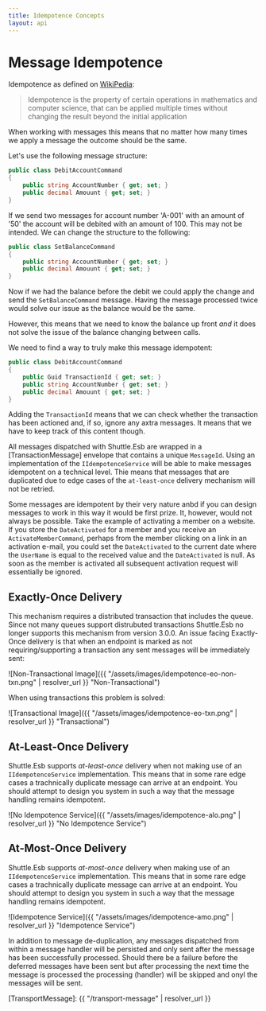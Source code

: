 ```yaml
---
title: Idempotence Concepts
layout: api
---
```

# Message Idempotence

Idempotence as defined on [WikiPedia](https://en.wikipedia.org/wiki/Idempotence):

> Idempotence is the property of certain operations in mathematics and computer science, that can be applied multiple times without changing the result beyond the initial application

When working with messages this means that no matter how many times we apply a message the outcome should be the same.

Let's use the following message structure:

``` c#
public class DebitAccountCommand
{
    public string AccountNumber { get; set; }
    public decimal Amouunt { get; set; }
}
```

If we send two messages for account number 'A-001' with an amount of '50' the account will be debited with an amount of 100.  This may not be intended.  We can change the structure to the following:

``` c#
public class SetBalanceCommand
{
    public string AccountNumber { get; set; }
    public decimal Amouunt { get; set; }
}
```

Now if we had the balance before the debit we could apply the change and send the `SetBalanceCommand` message.  Having the message processed twice would solve our issue as the balance would be the same.

However, this means that we need to know the balance up front *and* it does not solve the issue of the balance changing between calls.

We need to find a way to truly make this message idempotent:

``` c#
public class DebitAccountCommand
{
    public Guid TransactionId { get; set; }
    public string AccountNumber { get; set; }
    public decimal Amouunt { get; set; }
}
```

Adding the `TransactionId` means that we can check whether the transaction has been actioned and, if so, ignore any axtra messages.  It means that we have to keep track of this content though.

All messages dispatched with Shuttle.Esb are wrapped in a [TransactionMessage] envelope that contains a unique `MessageId`.  Using an implementation of the `IIdempotenceService` will be able to make messages idempotent on a technical level.  Thie means that messages that are duplicated due to edge cases of the `at-least-once` delivery mechanism will not be retried.

Some messages are idempotent by their very nature anbd if you can design messages to work in this way it would be first prize.  It, however, would not always be possible.  Take the example of activating a member on a website.  If you store the `DateActivated` for a member and you receive an `ActivateMemberCommand`, perhaps from the member clicking on a link in an activation e-mail, you could set the `DateActivated` to the current date where the `UserName` is equal to the received value and the `DateActivated` is null.  As soon as the member is activated all subsequent activation request will essentially be ignored.

## Exactly-Once Delivery

This mechanism requires a distributed transaction that includes the queue.  Since not many queues support distrubuted transactions Shuttle.Esb no longer supports this mechanism from version 3.0.0.  An issue facing Exactly-Once delivery is that when an endpoint is marked as not requiring/supporting a transaction any sent messages will be immediately sent:

![Non-Transactional Image]({{ "/assets/images/idempotence-eo-non-txn.png" | resolver_url }} "Non-Transactional")

When using transactions this problem is solved:

![Transactional Image]({{ "/assets/images/idempotence-eo-txn.png" | resolver_url }} "Transactional")

## At-Least-Once Delivery

Shuttle.Esb supports *at-least-once* delivery when not making use of an `IIdempotenceService` implementation.  This means that in some rare edge cases a trachnically duplicate message can arrive at an endpoint.  You should attempt to design you system in such a way that the message handling remains idempotent.

![No Idempotence Service]({{ "/assets/images/idempotence-alo.png" | resolver_url }} "No Idempotence Service")

## At-Most-Once Delivery

Shuttle.Esb supports *at-most-once* delivery when making use of an `IIdempotenceService` implementation.  This means that in some rare edge cases a trachnically duplicate message can arrive at an endpoint.  You should attempt to design you system in such a way that the message handling remains idempotent.

![Idempotence Service]({{ "/assets/images/idempotence-amo.png" | resolver_url }} "Idempotence Service")

In addition to message de-duplication, any messages dispatched from within a message handler will be persisted and only sent after the message has been successfully processed.  Should there be a failure before the deferred messages have been sent but after processing the next time the message is processed the processing (handler) will be skipped and onyl the messages will be sent.

[TransportMessage]: {{ "/transport-message" | resolver_url }}

